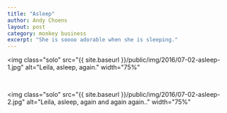 ```yaml
---
title: "Asleep"
author: Andy Choens
layout: post
category: monkey business
excerpt: "She is soooo adorable when she is sleeping."
---
```


<img
 class="solo"
 src="{{ site.baseurl }}/public/img/2016/07-02-asleep-1.jpg"
 alt="Leila, asleep, again."
 width="75%"
>

<br />

<img
 class="solo"
 src="{{ site.baseurl }}/public/img/2016/07-02-asleep-2.jpg"
 alt="Leila, asleep, again and again again.."
 width="75%"
>

<br />

